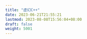 ```yaml
---
title: "虚幻C++"
date: 2023-06-21T21:55:21
lastmod: 2023-08-08T15:56:04+08:00
draft: false
weight: 5001
---
```

